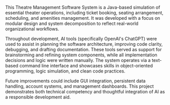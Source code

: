 This Theatre Management Software System is a Java-based simulation of essential theater operations, including ticket booking, seating arrangement, scheduling, and amenities management. It was developed with a focus on modular design and system decomposition to reflect real-world organizational workflows. 

Throughout development, AI tools (specifically OpenAI's ChatGPT) were used to assist in planning the software architecture, improving code clarity, debugging, and drafting documentation. These tools served as support for brainstorming and refining system components, while all implementation decisions and logic were written manually. The system operates via a text-based command line interface and showcases skills in object-oriented programming, logic simulation, and clean code practices. 

Future improvements could include GUI integration, persistent data handling, account systems, and management dashboards. This project demonstrates both technical competency and thoughtful integration of AI as a responsible development aid.
